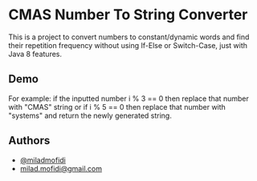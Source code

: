 # CMAS Number To String Converter
This is a project to convert numbers to constant/dynamic words and find their repetition frequency without using If-Else or Switch-Case, just with Java 8 features.

## Demo
For example:
if the inputted number i % 3 == 0 then replace that number with "CMAS" string or if i % 5 == 0 then replace that number with "systems" and return the newly generated string. 

## Authors
- [@miladmofidi](https://www.github.com/miladmofidi)
- milad.mofidi@gmail.com
